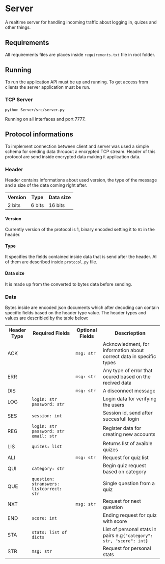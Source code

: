# Server
A realtime server for handling incoming traffic about logging in, quizes and other things.

## Requirements
All requirements files are places inside `requirements.txt` file in root folder.

## Running
To run the application API must be up and running. To get access from clients the server application must be run. 

### TCP Server
`python Server/src/server.py`

Running on all interfaces and port 7777. 

## Protocol informations
To implement connection between client and server was used a simple schema for sending data throuout a encrypted TCP stream. Header of this protocol are send inside encrypted data making it application data.

### Header
Header contains informations about used version, the type of the message and a size of the data coming right after.

<table>
    <tr>
        <th>Version</th>
        <th>Type</th>
        <th>Data size</th>
    </tr>
    <tr>
        <td>2 bits</td>
        <td>6 bits</td>
        <td>16 bits</td>
    </tr>
</table>

#### Version
Currently version of the protocol is 1, binary encoded setting it to `01` in the header.

#### Type
It specifies the fields contained inside data that is send after the header. All of them are described inside `protocol.py` file.

#### Data size
It is made up from the converted to bytes data before sending.

### Data
Bytes inside are encoded json documents which after decoding can contain specific fields based on the header type value. The header types and values are describled by the table below:

<table>
    <tr>
        <th>Header Type</th>
        <th>Required Fields</th>
        <th>Optional Fields</th>
        <th>Descrieption</th>
    </tr>
    <tr>
        <td>ACK</td>
        <td></td>
        <td><code>msg: str</code></td>
        <td>Acknowledment, for information about correct data in specific types</td>
    </tr>
    <tr>
        <td>ERR</td>
        <td></td>
        <td><code>msg: str</code></td>
        <td>Any type of error that ocured based on the recived data</td>
    </tr>
    <tr>
        <td>DIS</td>
        <td></td>
        <td><code>msg: str</code></td>
        <td>A disconnect message</td>
    </tr>
    <tr>
        <td>LOG</td>
        <td><code>login: str</code><br><code>password: str</code></td>
        <td></td>
        <td>Login data for verifying the users</td>
    </tr>
    <tr>
        <td>SES</td>
        <td><code>session: int</code></td>
        <td></td>
        <td>Session id, send after succesfull login</td>
    </tr>
    <tr>
        <td>REG</td>
        <td><code>login: str</code><br><code>password: str</code><br><code>email: str</code></td>
        <td></td>
        <td>Register data for creating new accounts</td>
    </tr>
    <tr>
        <td>LIS</td>
        <td><code>quizes: list</code></td>
        <td></td>
        <td>Returns list of avaible quizes</td>
    </tr>
    <tr>
        <td>ALI</td>
        <td></td>
        <td><code>msg: str</code></td>
        <td>Request for quiz list</td>
    </tr>
    <tr>
        <td>QUI</td>
        <td><code>category: str</code></td>
        <td></td>
        <td>Begin quiz request based on category</td>
    </tr>
    <tr>
        <td>QUE</td>
        <td><code>question: str</code><code>answers: list</code><code>correct: str</code></td>
        <td></td>
        <td>Single question from a quiz</td>
    </tr>
    <tr>
        <td>NXT</td>
        <td></td>
        <td><code>msg: str</code></td>
        <td>Request for next question</td>
    </tr>
    <tr>
        <td>END</td>
        <td><code>score: int</code></td>
        <td></td>
        <td>Ending request for quiz with score</td>
    </tr>
    <tr>
        <td>STA</td>
        <td><code>stats: list of dicts</code></td>
        <td></td>
        <td>List of personal stats in pairs e.g<code>{"category": str, "score": int}</code></td>
    </tr>
    <tr>
        <td>STR</td>
        <td><code>msg: str</code></td>
        <td></td>
        <td>Request for personal stats</td>
    </tr>
</table>